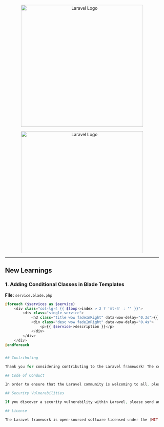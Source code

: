 <p align="center"><a href="https://laravel.com" target="_blank"><img src="https://raw.githubusercontent.com/laravel/art/master/logo-lockup/5%20SVG/2%20CMYK/1%20Full%20Color/laravel-logolockup-cmyk-red.svg" width="400" alt="Laravel Logo"></a></p>

<p align="center">
  <a href="https://laravel.com" target="_blank">
    <img src="https://raw.githubusercontent.com/laravel/art/master/logo-lockup/5%20SVG/2%20CMYK/1%20Full%20Color/laravel-logolockup-cmyk-red.svg" width="400" alt="Laravel Logo">
  </a>
</p>

---

## New Learnings

### 1. Adding Conditional Classes in Blade Templates
**File:** `service.blade.php`

```php
@foreach ($services as $service)
    <div class="col-lg-4 {{ $loop->index > 2 ? 'mt-4' : '' }}">
        <div class="single-service">
            <h3 class="title wow fadeInRight" data-wow-delay="0.3s">{{ $service->name }}</h3>
            <div class="desc wow fadeInRight" data-wow-delay="0.4s">
                <p>{{ $service->description }}</p>
            </div>
        </div>
    </div>
@endforeach


## Contributing

Thank you for considering contributing to the Laravel framework! The contribution guide can be found in the [Laravel documentation](https://laravel.com/docs/contributions).

## Code of Conduct

In order to ensure that the Laravel community is welcoming to all, please review and abide by the [Code of Conduct](https://laravel.com/docs/contributions#code-of-conduct).

## Security Vulnerabilities

If you discover a security vulnerability within Laravel, please send an e-mail to Taylor Otwell via [taylor@laravel.com](mailto:taylor@laravel.com). All security vulnerabilities will be promptly addressed.

## License

The Laravel framework is open-sourced software licensed under the [MIT license](https://opensource.org/licenses/MIT).
